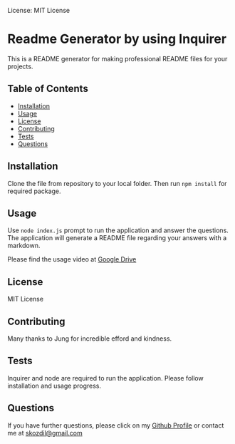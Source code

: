 License: MIT License
# Readme Generator by using  Inquirer
This is a README generator for making professional README files for your projects.

## Table of Contents
* [Installation](#installation)
* [Usage](#usage)
* [License](#license)
* [Contributing](#contributing)
* [Tests](#tests)
* [Questions](#questions)

## Installation
Clone the file from repository to your local folder. Then run `npm install` for required package. 
## Usage
Use `node index.js` prompt to run the application and answer the questions. The application will generate a README file regarding your answers with a markdown.

Please find the usage video at [Google Drive](https://drive.google.com/file/d/1sH5r6PZngd-051MNEAyCw10T4Qv1IsWC/view)
## License
MIT License
## Contributing
Many thanks to Jung for incredible efford and kindness.
## Tests
Inquirer and node are required to run the application. Please follow installation and usage progress.
## Questions
If you have further questions, please click on my [Github Profile](https://www.github.com/ozdilkazim) or contact me at [skozdil@gmail.com](mailto:skozdil@gmail.com)